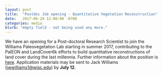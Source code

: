 ```yaml
---
layout: post
title:  "Postdoc Job opening - Quantitative Vegetation Reconstruction"
date:   2017-06-28 12:00:00 -0700
categories: media
blurb: "empty field - not being used any more."
---
```


We have an opening for a Post-doctoral Research Scientist to join the Williams Paleovegetation Lab starting in summer 2017, contributing to the PalEON and LandCover6k efforts to build quantitative reconstructions of land cover during the last millennia.  Further information about the position is [here](https://github.com/WilliamsPaleoLab/WilliamsPaleoLab.github.io/blob/master/MiscFiles/JobAd_Postdoc_20170627.md). Application materials may be sent to Jack Williams (jwwilliams1@wisc.edu) by **July 12**.  
